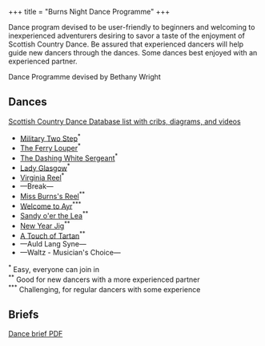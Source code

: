 +++
title = "Burns Night Dance Programme"
+++


Dance program devised to be user-friendly to beginners and welcoming to inexperienced adventurers desiring to savor a taste of the enjoyment of Scottish Country Dance. Be assured that experienced dancers will help guide new dancers through the dances. Some dances best enjoyed with an experienced partner.

Dance Programme devised by Bethany Wright

## Dances

[Scottish Country Dance Database list with cribs, diagrams, and videos](https://my.strathspey.org/dd/list/51303/)

* [Military Two Step](https://my.strathspey.org/dd/dance/7552/)<sup>*</sup>
* [The Ferry Louper](https://my.strathspey.org/dd/dance/2126/)<sup>*</sup>
* [The Dashing White Sergeant](https://my.strathspey.org/dd/dance/1562/)<sup>*</sup>
* [Lady Glasgow](https://my.strathspey.org/dd/dance/3607/)<sup>*</sup>
* [Virginia Reel](https://my.strathspey.org/dd/dance/8162/)<sup>*</sup>
* —Break—
* [Miss Burns's Reel](https://my.strathspey.org/dd/dance/4440/)<sup>**</sup>
* [Welcome to Ayr](https://my.strathspey.org/dd/dance/13730/)<sup>***</sup>
* [Sandy o'er the Lea](https://my.strathspey.org/dd/dance/5889/)<sup>**</sup>
* [New Year Jig](https://my.strathspey.org/dd/dance/17898/)<sup>**</sup>
* [A Touch of Tartan](https://my.strathspey.org/dd/dance/11044/)<sup>**</sup>
* —Auld Lang Syne—
* —Waltz - Musician's Choice—

<sup>\*</sup> Easy, everyone can join in  
<sup>\*\*</sup> Good for new dancers with a more experienced partner  
<sup>\*\*\*</sup> Challenging, for regular dancers with some experience

## Briefs

[Dance brief PDF](/burns/2025_dance_programme.pdf)
